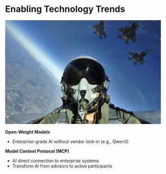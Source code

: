 # Enabling Technology Trends

![Side-by-side comparison of AI models working with enterprise systems](/images/fighterpilot.jpg)

**Open-Weight Models**
* Enterprise-grade AI without vendor lock-in (e.g., Qwen3)

**Model Context Protocol (MCP)**
* AI direct connection to enterprise systems
* Transform AI from advisors to active participants

